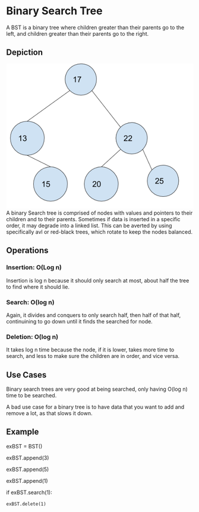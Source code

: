 # Binary Search Tree
A BST is a binary tree where children greater than their parents go to the left, and children greater than their parents go to the right.

## Depiction

![BST Depiction](BinarySearchTree.png)
A binary Search tree is comprised of nodes with values and pointers to their children and to their parents. Sometimes if data is inserted in a specific order, it may degrade into a linked list. This can be averted by using specifically avl or red-black trees, which rotate to keep the nodes balanced. 

## Operations

### Insertion: O(Log n)
Insertion is log n because it should only search at most, about half the tree to find where it should lie.

### Search: O(log n)
Again, it divides and conquers to only search half, then half of that half, continuining to go down until it finds the searched for node.

### Deletion: O(log n)
It takes log n time because the node, if it is lower, takes more time to search, and less to make sure the children are in order, and vice versa. 

## Use Cases
Binary search trees are very good at being searched, only having O(log n) time to be searched.

A bad use case for a binary tree is to have data that you want to add and remove a lot, as that slows it down.

## Example
exBST = BST()

exBST.append(3)

exBST.append(5)

exBST.append(1)

if exBST.search(1):

	exBST.delete(1)
